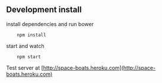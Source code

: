 ## Development install

install dependencies and run bower

		npm install

start and watch

		npm start

Test server at [http://space-boats.heroku.com](http://space-boats.heroku.com)
